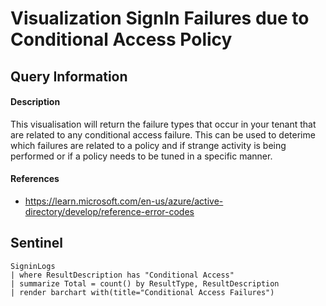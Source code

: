 # Visualization SignIn Failures due to Conditional Access Policy

## Query Information

#### Description
This visualisation will return the failure types that occur in your tenant that are related to any conditional access failure. This can be used to deterime which failures are related to a policy and if strange activity is being performed or if a policy needs to be tuned in a specific manner.

#### References
- https://learn.microsoft.com/en-us/azure/active-directory/develop/reference-error-codes

## Sentinel
```KQL
SigninLogs
| where ResultDescription has "Conditional Access"
| summarize Total = count() by ResultType, ResultDescription
| render barchart with(title="Conditional Access Failures")
```
